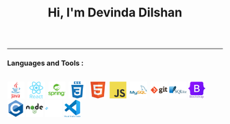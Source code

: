 <h1 align="center">Hi, I'm Devinda Dilshan</h1>

<!--p align="left"> <img src="https://komarev.com/ghpvc/?username=devindadilshan&label=Profile%20views&color=0e75b6&style=flat" alt="devindadilshan" /> </p-->
<br />
<!--h3 align="center">Aspiring Software Engineer ||Fullstack Developer || Java || Springboot || MERN</h3>
<br />

<p align="center"> - 🔭 I’m currently working on Java, React js, Node JS, Express.JS, Spring Boot, MySQL, Mongodb, Postgresql</p-->
<br />

<!--div >
 <div align="center">
  <!--img src="https://github-readme-stats.vercel.app/api/top-langs?username=devindadilshan&show_icons=true&theme=dracula&layout=compact" alt="devindadilshan" /-->  
  <!--img src="https://github-readme-stats.vercel.app/api?username=devindadilshan&show_icons=true&theme=dracula" alt="dilshandevinda" /-->
  <!--img src="https://github-readme-streak-stats.herokuapp.com/?user=devindadilshan&show_icons=true&theme=dracula" alt="devindadilshan" /-->
  </div>
</div-->

___

### Languages and Tools :
<br />
<div>
  <img src="https://github.com/devicons/devicon/blob/master/icons/java/java-original-wordmark.svg" title="Java" alt="Java" width="40" height="40"/>&nbsp;
  <img src="https://github.com/devicons/devicon/blob/master/icons/react/react-original-wordmark.svg" title="React" alt="React" width="40" height="40"/>&nbsp;
  <img src="https://github.com/devicons/devicon/blob/master/icons/spring/spring-original-wordmark.svg" title="Spring" alt="Spring" width="40" height="40"/>&nbsp;
  <img src="https://github.com/devicons/devicon/blob/master/icons/css3/css3-plain-wordmark.svg"  title="CSS3" alt="CSS" width="40" height="40"/>&nbsp;
  <img src="https://github.com/devicons/devicon/blob/master/icons/html5/html5-original.svg" title="HTML5" alt="HTML" width="40" height="40"/>&nbsp;
  <img src="https://github.com/devicons/devicon/blob/master/icons/javascript/javascript-original.svg" title="JavaScript" alt="JavaScript" width="40" height="40"/>&nbsp;
  <img src="https://github.com/devicons/devicon/blob/master/icons/mysql/mysql-original-wordmark.svg" title="MySQL"  alt="MySQL" width="40" height="40"/>&nbsp;
  <img src="https://github.com/devicons/devicon/blob/master/icons/git/git-original-wordmark.svg" title="Git" **alt="Git" width="40" height="40"/>
  <img src="https://github.com/devicons/devicon/blob/master/icons/sqlite/sqlite-original-wordmark.svg" title="Sqlite" width="40" height="40"/>
  <img src="https://github.com/devicons/devicon/blob/master/icons/bootstrap/bootstrap-original-wordmark.svg" title="Bootstrap" width="40" height="40"/>
  <img src="https://github.com/devicons/devicon/blob/master/icons/c/c-original.svg" title="C" width="40" height="40"/>
  <!--img src="https://github.com/devicons/devicon/blob/master/icons/figma/figma-original.svg" title="Figma" width="40" height="40"/-->
  <img src="https://github.com/devicons/devicon/blob/master/icons/nodejs/nodejs-original-wordmark.svg" title="nodejs" width="40" height="40"/>
  <!--img src="https://github.com/devicons/devicon/blob/master/icons/npm/npm-original-wordmark.svg" title="npm" width="40" height="40"/-->
  <img src="https://github.com/devicons/devicon/blob/master/icons/tailwindcss/tailwindcss-original-wordmark.svg" title="Tailwindcss" width="40" height="40"/>
  <!--img src="https://github.com/devicons/devicon/blob/master/icons/unity/unity-original.svg" title="Unity" width="40" height="40"/-->
  <img src="https://github.com/devicons/devicon/blob/master/icons/vscode/vscode-original-wordmark.svg" title="" width="40" height="40"/>
  <!--img src="https://github.com/devicons/devicon/blob/master/icons/intellij/intellij-original-wordmark.svg" title="MySQL"  alt="MySQL" width="40" height="40"/-->
  <!--img src="https://github.com/devicons/devicon/blob/master/icons/tomcat/tomcat-original.svg" title="Tomcat"  alt="Tomcat" width="40" height="40"/-->
</div><br />

<!--
[![Top Langs](https://github-readme-stats.vercel.app/api/top-langs/?username=DevindaDilshan&show_icons=true&theme=dracula)](https://github.com/anuraghazra/github-readme-stats)

[![Top Langs](https://github-readme-stats.vercel.app/api/top-langs/?username=DevindaDilshan&layout=compact&theme=vision-friendly-dark)](https://github.com/anuraghazra/github-readme-stats)
-->
